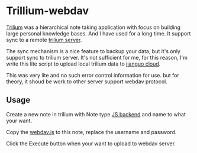 # Trillium-webdav

[Trilium](https://github.com/zadam/trilium) was a hierarchical note taking application with focus on building large personal knowledge bases. And I have used for a long time. It support sync to a remote [trilium server](https://github.com/zadam/trilium/wiki/Server-installation). 

The sync mechanism is a nice feature to backup your data, but it's only support sync to trilium server. It's not sufficient for me, for this reason, I'm write this lite script to upload local trilium data to [jianguo cloud](https://www.jianguoyun.com/). 

This was very lite and no such error control information for use. but for theory, it shoud be work to other server support webdav protocol.

## Usage

Create a new note in trilium with Note type [JS backend](https://github.com/zadam/trilium/wiki/Code-notes) and name to what your want.

Copy the [webdav.js](webdav.js) to this note, replace the username and password.

Click the Execute button when your want to upload to webdav server.
